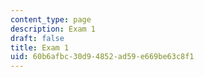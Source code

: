 ```yaml
---
content_type: page
description: Exam 1
draft: false
title: Exam 1
uid: 60b6afbc-30d9-4852-ad59-e669be63c8f1
---
```

